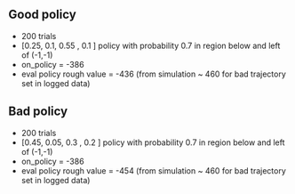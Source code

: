 ## Good policy
- 200 trials
- [0.25,  0.1, 0.55 ,  0.1 ] policy with probability 0.7 in region below and left of (-1,-1)
- on_policy = -386
- eval policy rough value = -436 (from simulation ~ 460 for bad trajectory set in logged data)

## Bad policy
- 200 trials
- [0.45,  0.05, 0.3 ,  0.2 ] policy with probability 0.7 in region below and left of (-1,-1)
- on_policy = -386
- eval policy rough value = -454 (from simulation ~ 460 for bad trajectory set in logged data)
